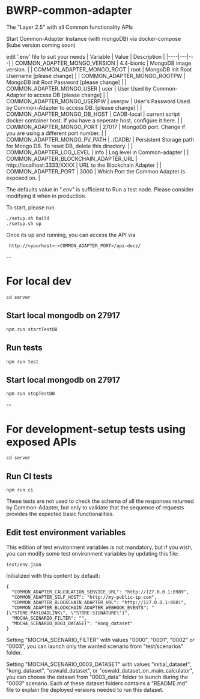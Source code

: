 
# BWRP-common-adapter
The "Layer 2.5" with all Common functionality APIs

Start Common-Adapter Instance (with mongoDB) via docker-compose (kube version coming soon)

 edit '.env' file to suit your needs
   | Variable | Value | Description |
   |----|---|---|
   | COMMON_ADAPTER_MONGO_VERSION | 4.4-bionic | MongoDB image version. |
   | COMMON_ADAPTER_MONGO_ROOT | root | MongoDB init Root Username [please change] |
   | COMMON_ADAPTER_MONGO_ROOTPW | MongoDB init Root Password [please change] |
   | COMMON_ADAPTER_MONGO_USER | user | User Used by Common-Adapter to access DB [please change] |
   | COMMON_ADAPTER_MONGO_USERPW | userpw | User's Password Used by Common-Adapter to access DB. [please change] |
   | COMMON_ADAPTER_MONGO_DB_HOST | CADB-local | current script docker container host. If you have a seperate host, configure it here. |
   | COMMON_ADAPTER_MONGO_PORT | 27017 | MongoDB port. Change if you are using a different port number. |
   | COMMON_ADAPTER_MONGO_PV_PATH | ./CADB/ | Persistent Storage path for Mongo DB. To reset DB, delete this directory. |
   | COMMON_ADAPTER_LOG_LEVEL | info | Log level in Common-adapter |
   | COMMON_ADAPTER_BLOCKCHAIN_ADAPTER_URL | http://localhost:3333/XXXX | URL to the Blockchain Adapter |
   | COMMON_ADAPTER_PORT | 3000 | Which Port the Common Adapter is exposed on. |



The defaults value in ".env" is sufficient to Run a test node. Please consider modifying it when in production.

To start, please run.

    ./setup.sh build
    ./setup.sh up

Once its up and running, you can access the API via

     http://<yourhost>:<COMMON_ADAPTER_PORT>/api-docs/

--

# For local dev

```
cd server
```

## Start local mongodb on 27917

```
npm run startTestDB
```

## Run tests

```
npm run test
```

## Start local mongodb on 27917

```
npm run stopTestDB
```

--

# For development-setup tests using exposed APIs

```
cd server
```

## Run CI tests

```
npm run ci
```
These tests are not used to check the schema of all the responses returned by Common-Adapter, but only to validate that the sequence of requests provides the expected basic functionalities.

## Edit test environment variables

This edition of test environment variables is not mandatory, but if you wish, you can modify some test environment variables by updating this file:
```
test/env.json
```

Initialized with this content by default:
```
{
  "COMMON_ADAPTER_CALCULATION_SERVICE_URL": "http://127.0.0.1:8989",
  "COMMON_ADAPTER_SELF_HOST": "http://my-public-ip.com",
  "COMMON_ADAPTER_BLOCKCHAIN_ADAPTER_URL": "http://127.0.0.1:8081",
  "COMMON_ADAPTER_BLOCKCHAIN_ADAPTER_WEBHOOK_EVENTS": "[\"STORE:PAYLOADLINK\", \"STORE:SIGNATURE\"]",
  "MOCHA_SCENARIO_FILTER": "",
  "MOCHA_SCENARIO_0003_DATASET": "kong_dataset"
}
```

Setting "MOCHA_SCENARIO_FILTER" with values "0000", "0001", "0002" or "0003", you can launch only the wanted scenario from "test/scenarios" folder.

Setting "MOCHA_SCENARIO_0003_DATASET" with values "initial_dataset", "kong_dataset", "oswald_dataset", or "oswald_dataset_on_main_calculator", you can choose the dataset from "0003_data" folder to launch during the "0003" scenario. Each of these dataset folders contains a "README.md" file to explain the deployed versions needed to run this dataset. 

